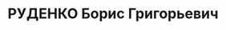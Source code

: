 ---
title: РУДЕНКО Борис Григорьевич
description: "Род. в 1908. Проживал: г. Оренбург. Рабочий завод № 11 \n  Приговор:\
  \ ВК ВС СССР, 07.02.1938 – ВМН. \n  Реабилитирован 03.08.1957"
---